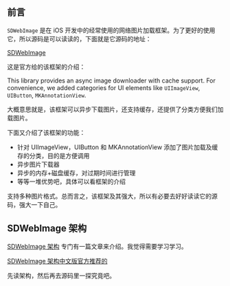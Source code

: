 ## 前言

`SDWebImage` 是在 iOS 开发中的经常使用的网络图片加载框架。为了更好的使用它，所以源码是可以读读的，下面就是它源码的地址：

[SDWebImage](https://github.com/SDWebImage/SDWebImage)

这是官方给的该框架的介绍：

This library provides an async image downloader with cache support. For convenience, we added categories for UI elements like `UIImageView`, `UIButton`, `MKAnnotationView`.

大概意思就是，该框架可以异步下载图片，还支持缓存，还提供了分类方便我们加载图片。

下面又介绍了该框架的功能：

- 针对 UIImageView，UIButton 和 MKAnnotationView 添加了图片加载及缓存的分类，目的是方便调用
- 异步图片下载器
- 异步的内存+磁盘缓存，对过期时间进行管理
- 等等一堆优势吧，具体可以看框架的介绍

支持多种图片格式。总而言之，该框架及其强大，所以有必要去好好读读它的源码，强大一下自己。

## SDWebImage 架构

[SDWebImage 架构](https://github.com/SDWebImage/SDWebImage/wiki/5.6-Code-Architecture-Analysis) 专门有一篇文章来介绍。我觉得需要学习学习。

[SDWebImage 架构中文版官方推荐的](https://looseyi.github.io/post/sourcecode-ios/source-code-sdweb-1/)

先读架构，然后再去源码里一探究竟吧。
